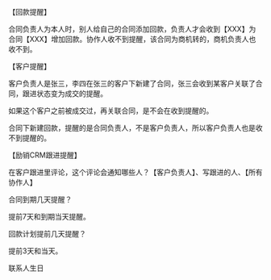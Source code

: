 【回款提醒】

合同负责人为本人时，别人给自己的合同添加回款，负责人才会收到【XXX】为合同【XXX】增加回款。协作人收不到提醒，该合同为商机转的，商机负责人也收不到。

【客户提醒】

客户负责人是张三，李四在张三的客户下新建了合同，张三会收到某客户关联了合同，跟进状态变为成交的提醒。

如果这个客户之前被成交过，再关联合同，是不会在收到提醒的。

合同下新建回款，提醒的是合同负责人，不是客户负责人，所以客户负责人也是收不到提醒的。

【励销CRM跟进提醒】

在客户跟进里评论，这个评论会通知哪些人？【客户负责人】、写跟进的人、【所有协作人】

合同到期几天提醒？

提前7天和到期当天提醒。

回款计划提前几天提醒？

提前3天和当天。

联系人生日

